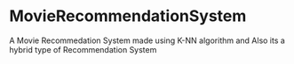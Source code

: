# MovieRecommendationSystem
A Movie Recommedation System made using K-NN algorithm and Also its a hybrid type of Recommendation System
